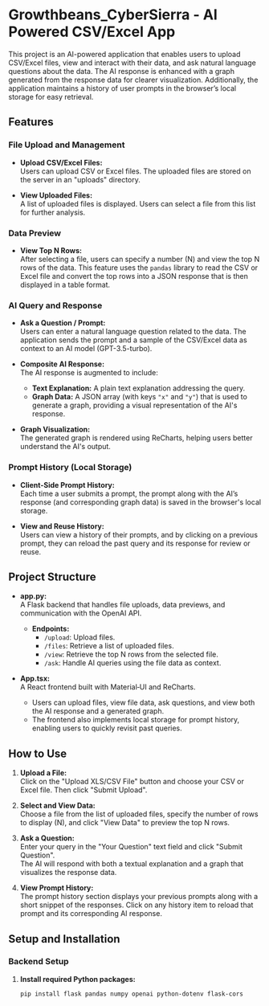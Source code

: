 # Growthbeans_CyberSierra - AI Powered CSV/Excel App

This project is an AI-powered application that enables users to upload CSV/Excel files, view and interact with their data, and ask natural language questions about the data. The AI response is enhanced with a graph generated from the response data for clearer visualization. Additionally, the application maintains a history of user prompts in the browser’s local storage for easy retrieval.

## Features

### File Upload and Management
- **Upload CSV/Excel Files:**  
  Users can upload CSV or Excel files. The uploaded files are stored on the server in an "uploads" directory.
  
- **View Uploaded Files:**  
  A list of uploaded files is displayed. Users can select a file from this list for further analysis.

### Data Preview
- **View Top N Rows:**  
  After selecting a file, users can specify a number (N) and view the top N rows of the data. This feature uses the `pandas` library to read the CSV or Excel file and convert the top rows into a JSON response that is then displayed in a table format.

### AI Query and Response
- **Ask a Question / Prompt:**  
  Users can enter a natural language question related to the data. The application sends the prompt and a sample of the CSV/Excel data as context to an AI model (GPT-3.5-turbo).
  
- **Composite AI Response:**  
  The AI response is augmented to include:
  - **Text Explanation:** A plain text explanation addressing the query.
  - **Graph Data:** A JSON array (with keys `"x"` and `"y"`) that is used to generate a graph, providing a visual representation of the AI's response.
  
- **Graph Visualization:**  
  The generated graph is rendered using ReCharts, helping users better understand the AI's output.

### Prompt History (Local Storage)
- **Client-Side Prompt History:**  
  Each time a user submits a prompt, the prompt along with the AI’s response (and corresponding graph data) is saved in the browser's local storage.
  
- **View and Reuse History:**  
  Users can view a history of their prompts, and by clicking on a previous prompt, they can reload the past query and its response for review or reuse.

## Project Structure

- **app.py:**  
  A Flask backend that handles file uploads, data previews, and communication with the OpenAI API.  
  - **Endpoints:**
    - `/upload`: Upload files.
    - `/files`: Retrieve a list of uploaded files.
    - `/view`: Retrieve the top N rows from the selected file.
    - `/ask`: Handle AI queries using the file data as context.
  
- **App.tsx:**  
  A React frontend built with Material‑UI and ReCharts.  
  - Users can upload files, view file data, ask questions, and view both the AI response and a generated graph.
  - The frontend also implements local storage for prompt history, enabling users to quickly revisit past queries.

## How to Use

1. **Upload a File:**  
   Click on the "Upload XLS/CSV File" button and choose your CSV or Excel file. Then click "Submit Upload".

2. **Select and View Data:**  
   Choose a file from the list of uploaded files, specify the number of rows to display (N), and click "View Data" to preview the top N rows.

3. **Ask a Question:**  
   Enter your query in the "Your Question" text field and click "Submit Question".  
   The AI will respond with both a textual explanation and a graph that visualizes the response data.

4. **View Prompt History:**  
   The prompt history section displays your previous prompts along with a short snippet of the responses. Click on any history item to reload that prompt and its corresponding AI response.

## Setup and Installation

### Backend Setup
1. **Install required Python packages:**
   ```bash
   pip install flask pandas numpy openai python-dotenv flask-cors
